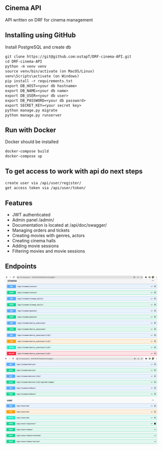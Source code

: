 ## Cinema API
API written on DRF for cinema management

## Installing using GitHub
Install PostgreSQL and create db

```angular2html
git clone https://git@github.com:ostapT/DRF-cinema-API.git
cd DRF-cinema-API
python -m venv venv
source venv/bin/activate (on MacOS/Linux)
venv\Scripts\activate (on Windows)
pip install -r requirements.txt
export DB_HOST=<your db hostname>
export DB_NAME=<your db name>
export DB_USER=<your db user>
export DB_PASSWORD=<your db password>
export SECRET_KEY=<your secret key>
python manage.py migrate
python manage.py runserver
```

## Run with Docker
Docker should be installed
```angular2html
docker-compose build
docker-compose up
```

## To get access to work with api do next steps

```angular2html
create user via /api/user/register/
get access token via /api/user/token/
```

## Features

- JWT authenticated
- Admin panel /admin/
- Documentation is located at /api/doc/swagger/
- Managing orders and tickets
- Creating movies with genres, actors
- Creating cinema halls
- Adding movie sessions
- Filtering movies and movie sessions

## Endpoints
![Endpoints_part1](Endpoints_1.png)
![Endpoints_part2](Endpoints_2.png)